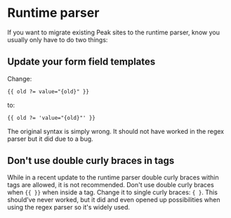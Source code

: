 # Runtime parser

If you want to migrate existing Peak sites to the runtime parser, know you usually only have to do two things:

## Update your form field templates
Change:
```html
{{ old ?= value="{old}" }}
```
to:
```html
{{ old ?= 'value="{old}"' }}
```

The original syntax is simply wrong. It should not have worked in the regex parser but it did due to a bug.

## Don't use double curly braces in tags
While in a recent update to the runtime parser double curly braces within tags are allowed, it is not recommended. Don't use double curly braces when `{{ }}` when inside a tag. Change it to single curly braces: `{ }`. This should’ve never worked, but it did and even opened up possibilities when using the regex parser so it's widely used.
